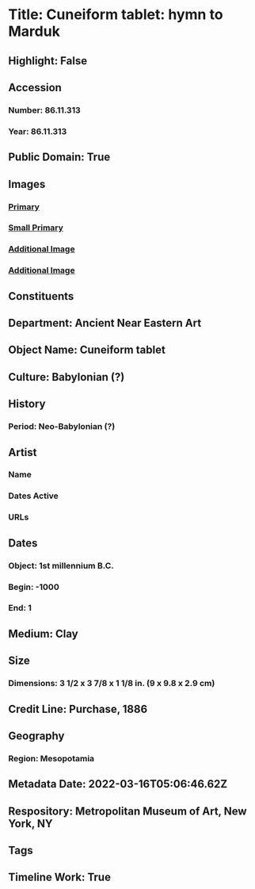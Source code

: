 # Title: Cuneiform tablet: hymn to Marduk
## Highlight: False
## Accession
### Number: 86.11.313
### Year: 86.11.313
## Public Domain: True
## Images
### [Primary](https://images.metmuseum.org/CRDImages/an/original/DP-23691-001.jpg)
### [Small Primary](https://images.metmuseum.org/CRDImages/an/web-large/DP-23691-001.jpg)
### [Additional Image](https://images.metmuseum.org/CRDImages/an/original/DP360674.jpg)
### [Additional Image](https://images.metmuseum.org/CRDImages/an/original/DP-211-273.jpg)
## Constituents
## Department: Ancient Near Eastern Art
## Object Name: Cuneiform tablet
## Culture: Babylonian (?)
## History
### Period: Neo-Babylonian (?)
## Artist
### Name
### Dates Active
### URLs
## Dates
### Object: 1st millennium B.C.
### Begin: -1000
### End: 1
## Medium: Clay
## Size
### Dimensions: 3 1/2 x 3 7/8 x 1 1/8 in. (9 x 9.8 x 2.9 cm)
## Credit Line: Purchase, 1886
## Geography
### Region: Mesopotamia
## Metadata Date: 2022-03-16T05:06:46.62Z
## Respository: Metropolitan Museum of Art, New York, NY
## Tags
## Timeline Work: True
